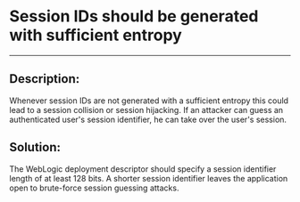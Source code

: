 # Session IDs should be generated with sufficient entropy  
-------

## Description:

Whenever session IDs are not generated with a sufficient entropy this could lead to a
session collision or session hijacking. If an attacker can guess an authenticated user's
session identifier, he can take over the user's session.

## Solution:

The WebLogic deployment descriptor should specify a session identifier length of at
least 128 bits. A shorter session identifier leaves the application open to
brute-force session guessing attacks.
